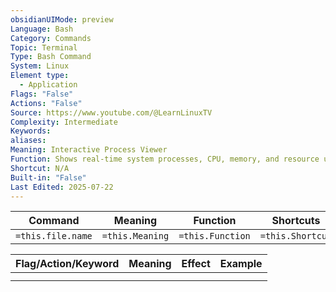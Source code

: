 ```yaml
---
obsidianUIMode: preview
Language: Bash
Category: Commands
Topic: Terminal
Type: Bash Command
System: Linux
Element type:
  - Application
Flags: "False"
Actions: "False"
Source: https://www.youtube.com/@LearnLinuxTV
Complexity: Intermediate
Keywords: 
aliases: 
Meaning: Interactive Process Viewer
Function: Shows real-time system processes, CPU, memory, and resource usage with a user-friendly interface.
Shortcut: N/A
Built-in: "False"
Last Edited: 2025-07-22
---
```


| Command           | Meaning         | Function         | Shortcuts        |
| ----------------- | --------------- | ---------------- | ---------------- |
| `=this.file.name` | `=this.Meaning` | `=this.Function` | `=this.Shortcut` |

| Flag/Action/Keyword | Meaning | Effect | Example |
| ------------------- | ------- | ------ | ------- |
|                     |         |        |         |
|                     |         |        |         |
